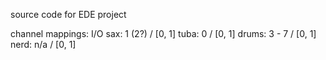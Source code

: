 source code for EDE project

channel mappings:
I/O
sax: 1 (2?) / [0, 1]
tuba: 0 / [0, 1]
drums: 3 - 7 / [0, 1]
nerd: n/a / [0, 1]
